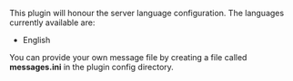 
This plugin will honour the server language configuration.  The
languages currently available are:

* English
<?php
foreach (glob("resources/messages/*.ini") as $f) { // x*
  $f = basename($f,".ini");
  if ($f == "messages" || $f == "eng") continue;
  switch ($f) {
    case "spa": $f = "Spanish"; break;
    case "deu": $f = "German"; break;
    case "nld": $f = "Dutch"; break;
    case "zho": $f = "中文"; break;
  }
  echo "* $f\n";
}
?>


You can provide your own message file by creating a file called
**messages.ini** in the plugin config directory.

<?php
if (isset($yaml["website"])) {
  echo "Check [github](".$yaml["website"]."/resources/messages/)\n";
  echo "for sample files.\n";
}
?>
